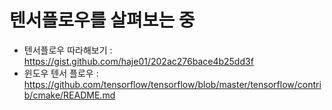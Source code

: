 # 텐서플로우를 살펴보는 중

  - 텐서플로우 따라해보기 : https://gist.github.com/haje01/202ac276bace4b25dd3f
  - 윈도우 텐서 플로우 : https://github.com/tensorflow/tensorflow/blob/master/tensorflow/contrib/cmake/README.md
